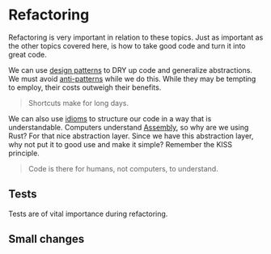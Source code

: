# Refactoring

Refactoring is very important in relation to these topics. Just as important as the other topics covered here, is how to take good code and turn it into great code.

We can use [design patterns](patterns/README.md) to DRY up code and generalize abstractions. We must avoid [anti-patterns](anti_patterns/README.md) while we do this. While they may be tempting to employ, their costs outweigh their benefits.

> Shortcuts make for long days.

We can also use [idioms](idioms/README.md) to structure our code in a way that is understandable. Computers understand [Assembly](https://en.wikipedia.org/wiki/Assembly_language), so why are we using Rust? For that nice abstraction layer. Since we have this abstraction layer, why not put it to good use and make it simple? Remember the KISS principle.

> Code is there for humans, not computers, to understand.

## Tests

Tests are of vital importance during refactoring.

## Small changes
